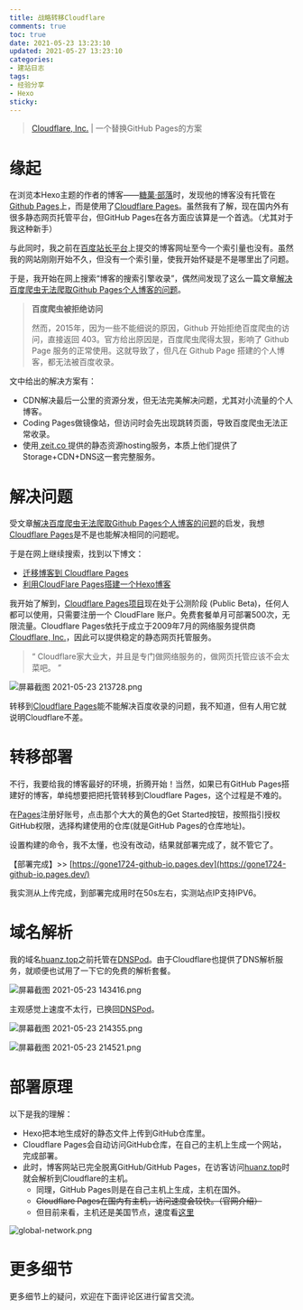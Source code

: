 ```yaml
---
title: 战略转移Cloudflare
comments: true
toc: true
date: 2021-05-23 13:23:10
updated: 2021-05-27 13:23:10
categories:
- 建站日志
tags:
- 经验分享
- Hexo
sticky:
---
```


> [Cloudflare, Inc.](https://www.cloudflare.com/zh-cn/) | 一个替换GitHub Pages的方案

# 缘起

在浏览本Hexo主题的作者的博客——[糖菓·部落](https://candinya.com/)时，发现他的博客没有托管在<a href="https://github.io" target="_blank">Github Pages</a>上，而是使用了<a href="https://pages.cloudflare.com" target="_blank">Cloudflare Pages</a>。虽然我有了解，现在国内外有很多静态网页托管平台，但GitHub Pages在各方面应该算是一个首选。（尤其对于我这种新手）
<!-- more -->

与此同时，我之前在[百度站长平台](https://ziyuan.baidu.com)上提交的博客网址至今一个索引量也没有。虽然我的网站刚刚开始不久，但没有一个索引量，使我开始怀疑是不是哪里出了问题。

于是，我开始在网上搜索“博客的搜索引擎收录”，偶然间发现了这么一篇文章[解决百度爬虫无法爬取Github Pages个人博客的问题](https://zpjiang.me/2020/01/15/let-baidu-index-github-page/)。
> **百度爬虫被拒绝访问**
>
>然而，2015年，因为一些不能细说的原因，Github 开始拒绝百度爬虫的访问，直接返回 403。官方给出原因是，百度爬虫爬得太狠，影响了 Github Page 服务的正常使用。这就导致了，但凡在 Github Page 搭建的个人博客，都无法被百度收录。

文中给出的解决方案有：
-  CDN解决最后一公里的资源分发，但无法完美解决问题，尤其对小流量的个人博客。
-  Coding Pages做镜像站，但访问时会先出现跳转页面，导致百度爬虫无法正常收录。
-  使用[ zeit.co ](zeit.co)提供的静态资源hosting服务，本质上他们提供了Storage+CDN+DNS这一套完整服务。

# 解决问题

受文章[解决百度爬虫无法爬取Github Pages个人博客的问题](https://zpjiang.me/2020/01/15/let-baidu-index-github-page/)的启发，我想<a href="https://pages.cloudflare.com" target="_blank">Cloudflare Pages</a>是不是也能解决相同的问题呢。

于是在网上继续搜索，找到以下博文：
- [迁移博客到 Cloudflare Pages](https://yanqiyu.info/2021/03/06/cloudflare-pages/)
- [利用CloudFlare Pages搭建一个Hexo博客](https://blog.794td.me/archives/14.html)

我开始了解到，<a href="https://pages.cloudflare.com" target="_blank">Cloudflare Pages项目</a>现在处于公测阶段 (Public Beta)，任何人都可以使用，只需要注册一个 CloudFlare 账户。免费套餐单月可部署500次，无限流量。Cloudflare Pages依托于成立于2009年7月的网络服务提供商[Cloudflare, Inc.](https://www.cloudflare.com/zh-cn/)，因此可以提供稳定的静态网页托管服务。

>  “ Cloudflare家大业大，并且是专门做网络服务的，做网页托管应该不会太菜吧。 ”

![屏幕截图 2021-05-23 213728.png](https://i.loli.net/2021/05/23/ldZbDFGcrsw3iU2.png)

转移到<a href="https://pages.cloudflare.com" target="_blank">Cloudflare Pages</a>能不能解决百度收录的问题，我不知道，但有人用它就说明Cloudflare不差。

# 转移部署

不行，我要给我的博客最好的环境，折腾开始！当然，如果已有GitHub Pages搭建好的博客，单纯想要把把托管转移到Cloudflare Pages，这个过程是不难的。

在[Pages](https://pages.cloudflare.com)注册好账号，点击那个大大的黄色的Get Started按钮，按照指引授权GitHub权限，选择构建使用的仓库(就是GitHub Pages的仓库地址)。

设置构建的命令，我不太懂，也没有改动，结果就部署完成了，就不管它了。

【部署完成】>> [https://gone1724-github-io.pages.dev](https://gone1724-github-io.pages.dev/)

我实测从上传完成，到部署完成用时在50s左右，实测站点IP支持IPV6。

# 域名解析

我的域名[huanz.top](https://huanz.top/)之前托管在[DNSPod](dnspod.cn)。由于Cloudflare也提供了DNS解析服务，就顺便也试用了一下它的免费的解析套餐。

![屏幕截图 2021-05-23 143416.png](https://i.loli.net/2021/05/23/y4iH3FZjhJIf7rn.png)

主观感觉上速度不太行，已换回[DNSPod](dnspod.cn)。

![屏幕截图 2021-05-23 214355.png](https://i.loli.net/2021/05/23/ZBUEs9biAICw5jv.png)

![屏幕截图 2021-05-23 214521.png](https://i.loli.net/2021/05/23/ypuDXs13vUj9lw4.png)

# 部署原理

以下是我的理解：

- Hexo把本地生成好的静态文件上传到GitHub仓库里。
- Cloudflare Pages会自动访问GitHub仓库，在自己的主机上生成一个网站，完成部署。
- 此时，博客网站已完全脱离GitHub/GitHub Pages，在访客访问[huanz.top](https://huanz.top/)时就会解析到Cloudflare的主机。
  + 同理，GitHub Pages则是在自己主机上生成，主机在国外。
  + ~~Cloudflare Pages在国内有主机，访问速度会较快。（官网介绍）~~
  + 但目前来看，主机还是美国节点，速度看[这里](https://www.ping.cn/ping/huanz.top)

![global-network.png](https://i.loli.net/2021/05/23/UdFsluekOYTfw7m.png)

# 更多细节

更多细节上的疑问，欢迎在下面评论区进行留言交流。
